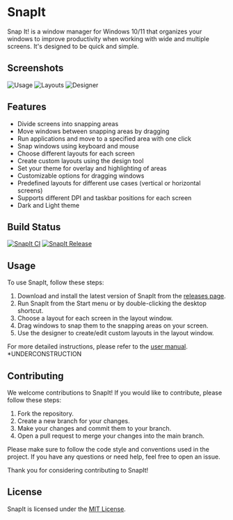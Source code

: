 # SnapIt
Snap It! is a window manager for Windows 10/11 that organizes your windows to improve productivity when working with wide and multiple screens. It's designed to be quick and simple.

## Screenshots
![Usage](SnapIt/documents/00.png)
![Layouts](SnapIt/documents/1.png)
![Designer](SnapIt/documents/0.png)

## Features
- Divide screens into snapping areas
- Move windows between snapping areas by dragging
- Run applications and move to a specified area with one click
- Snap windows using keyboard and mouse
- Choose different layouts for each screen
- Create custom layouts using the design tool
- Set your theme for overlay and highlighting of areas
- Customizable options for dragging windows
- Predefined layouts for different use cases (vertical or horizontal screens)
- Supports different DPI and taskbar positions for each screen
- Dark and Light theme

## Build Status
[![SnapIt CI](https://github.com/enginkirmaci/SnapIt/actions/workflows/SnapIt-CI.yml/badge.svg)](https://github.com/enginkirmaci/SnapIt/actions/workflows/SnapIt-CI.yml)
[![SnapIt Release](https://github.com/enginkirmaci/SnapIt/actions/workflows/snapit-release.yml/badge.svg)](https://github.com/enginkirmaci/SnapIt/actions/workflows/snapit-release.yml)

## Usage
To use SnapIt, follow these steps:
1. Download and install the latest version of SnapIt from the [releases page](https://github.com/enginkirmaci/SnapIt/releases).
2. Run SnapIt from the Start menu or by double-clicking the desktop shortcut.
3. Choose a layout for each screen in the layout window.
4. Drag windows to snap them to the snapping areas on your screen.
5. Use the designer to create/edit custom layouts in the layout window.

For more detailed instructions, please refer to the [user manual](https://github.com/enginkirmaci/SnapIt/wiki/User-Manual). *UNDERCONSTRUCTION

## Contributing
We welcome contributions to SnapIt! If you would like to contribute, please follow these steps:
1. Fork the repository.
2. Create a new branch for your changes.
3. Make your changes and commit them to your branch.
4. Open a pull request to merge your changes into the main branch.

Please make sure to follow the code style and conventions used in the project. If you have any questions or need help, feel free to open an issue.

Thank you for considering contributing to SnapIt!

## License
SnapIt is licensed under the [MIT License](LICENSE).
